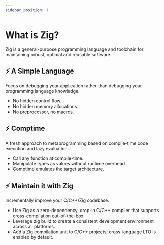 ```yaml
---
sidebar_position: 1
---
```


# What is Zig?

Zig is a general-purpose programming language and toolchain for maintaining robust, optimal and reusable software.

## ⚡ A Simple Language

Focus on debugging your application rather than debugging your programming language knowledge.

* No hidden control flow.
* No hidden memory allocations.
* No preprocessor, no macros.

## ⚡ Comptime

A fresh approach to metaprogramming based on compile-time code execution and lazy evaluation.

* Call any function at compile-time.
* Manipulate types as values without runtime overhead.
* Comptime emulates the target architecture.

## ⚡ Maintain it with Zig

Incrementally improve your C/C++/Zig codebase.

* Use Zig as a zero-dependency, drop-in C/C++ compiler that supports cross-compilation out-of-the-box.
* Leverage zig build to create a consistent development environment across all platforms.
* Add a Zig compilation unit to C/C++ projects; cross-language LTO is enabled by default.